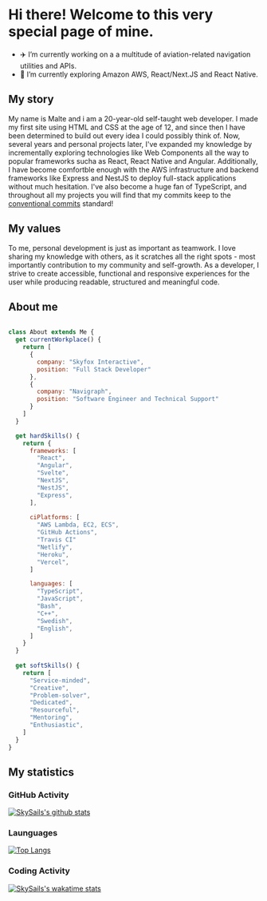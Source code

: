 # Hi there! Welcome to this very special page of mine.

- ✈️ I’m currently working on a a multitude of aviation-related navigation utilities and APIs.
- 🌱 I’m currently exploring Amazon AWS, React/Next.JS and React Native.

## My story
My name is Malte and i am a 20-year-old self-taught web developer. I made my first site using HTML and CSS at the age of 12, and since then I have been determined to build out every idea I could possibly think of. Now, several years and personal projects later, I've expanded my knowledge by incrementally exploring technologies like Web Components all the way to popular frameworks sucha as React, React Native and Angular. Additionally, I have become comfortble enough with the AWS infrastructure and backend frameworks like Express and NestJS to deploy full-stack applications without much hesitation. I've also become a huge fan of TypeScript, and throughout all my projects you will find that my commits keep to the [conventional commits](https://www.conventionalcommits.org/en/v1.0.0/) standard!

## My values
To me, personal development is just as important as teamwork. I love sharing my knowledge with others, as it scratches all the right spots - most importantly contribution to my community and self-growth. As a developer, I strive to create accessible, functional and responsive experiences for the user while producing readable, structured and meaningful code.


## About me

```javascript

class About extends Me {
  get currentWorkplace() {
    return [
      {
        company: "Skyfox Interactive",
        position: "Full Stack Developer"
      },
      {
        company: "Navigraph",
        position: "Software Engineer and Technical Support"
      }
    ]
  }

  get hardSkills() {
    return {
      frameworks: [
        "React",
        "Angular",
        "Svelte",
        "NextJS",
        "NestJS",
        "Express",
      ],
      
      ciPlatforms: [
        "AWS Lambda, EC2, ECS",
        "GitHub Actions",
        "Travis CI"
        "Netlify",
        "Heroku",
        "Vercel",
      ]

      languages: [
        "TypeScript",
        "JavaScript",
        "Bash",
        "C++",
        "Swedish",
        "English",
      ]
    }
  }
  
  get softSkills() {
    return [
      "Service-minded",
      "Creative",
      "Problem-solver",
      "Dedicated",
      "Resourceful",
      "Mentoring",
      "Enthusiastic",
    ]
  }
}
```

## My statistics

### GitHub Activity
[![SkySails's github stats](https://github-readme-stats.vercel.app/api?username=SkySails&count_private=true&show_icons=true)](https://github.com/anuraghazra/github-readme-stats)

### Launguages
[![Top Langs](https://github-readme-stats.vercel.app/api/top-langs/?username=SkySails&layout=compact)](https://github.com/anuraghazra/github-readme-stats)

### Coding Activity
[![SkySails's wakatime stats](https://github-readme-stats.vercel.app/api/wakatime?username=SkySails&v=2)](https://github.com/anuraghazra/github-readme-stats)
